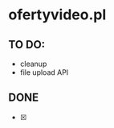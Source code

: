 ofertyvideo.pl
=================================

TO DO:
---------------

* cleanup
* file upload API


DONE
------------------------------
* [x]
